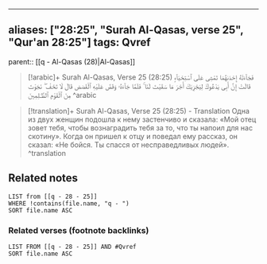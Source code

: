 
---
aliases: ["28:25", "Surah Al-Qasas, verse 25", "Qur'an 28:25"]
tags: Qvref
---

parent:: [[q - Al-Qasas (28)|Al-Qasas]]

> [!arabic]+ Surah Al-Qasas, Verse 25 (28:25)
> <span class="quran-arabic">فَجَآءَتْهُ إِحْدَىٰهُمَا تَمْشِى عَلَى ٱسْتِحْيَآءٍ قَالَتْ إِنَّ أَبِى يَدْعُوكَ لِيَجْزِيَكَ أَجْرَ مَا سَقَيْتَ لَنَا ۚ فَلَمَّا جَآءَهُۥ وَقَصَّ عَلَيْهِ ٱلْقَصَصَ قَالَ لَا تَخَفْ ۖ نَجَوْتَ مِنَ ٱلْقَوْمِ ٱلظَّـٰلِمِينَ</span>
^arabic

> [!translation]+ Surah Al-Qasas, Verse 25 (28:25) - Translation
> Одна из двух женщин подошла к нему застенчиво и сказала: «Мой отец зовет тебя, чтобы вознаградить тебя за то, что ты напоил для нас скотину». Когда он пришел к отцу и поведал ему рассказ, он сказал: «Не бойся. Ты спасся от несправедливых людей».
^translation



## Related notes
```dataview
LIST from [[q - 28 - 25]]
WHERE !contains(file.name, "q - ")
SORT file.name ASC
```

### Related verses (footnote backlinks)
```dataview
LIST FROM [[q - 28 - 25]] AND #Qvref
SORT file.name ASC
```

